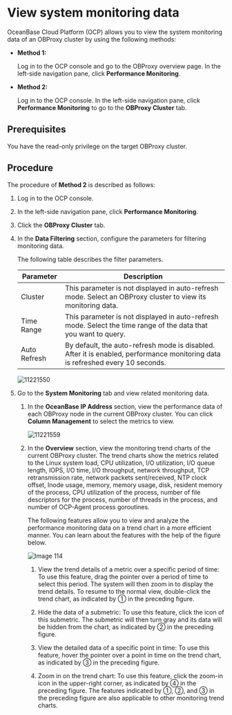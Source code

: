 # View system monitoring data

OceanBase Cloud Platform (OCP) allows you to view the system monitoring data of an OBProxy cluster by using the following methods:

* **Method 1:**

   Log in to the OCP console and go to the OBProxy overview page. In the left-side navigation pane, click **Performance Monitoring**.

* **Method 2:**

   Log in to the OCP console. In the left-side navigation pane, click **Performance Monitoring** to go to the **OBProxy Cluster** tab.

## Prerequisites

You have the read-only privilege on the target OBProxy cluster.

## Procedure

The procedure of **Method 2** is described as follows:

1. Log in to the OCP console.

2. In the left-side navigation pane, click **Performance Monitoring**.

3. Click the **OBProxy Cluster** tab.

4. In the **Data Filtering** section, configure the parameters for filtering monitoring data.

   The following table describes the filter parameters.

   |     Parameter  |  Description  |
   |---------------|---------|
   | Cluster | This parameter is not displayed in auto-refresh mode. Select an OBProxy cluster to view its monitoring data.  |
   | Time Range | This parameter is not displayed in auto-refresh mode. Select the time range of the data that you want to query.  |
   | Auto Refresh | By default, the auto-refresh mode is disabled. After it is enabled, performance monitoring data is refreshed every 10 seconds. |

    ![11221550](https://obbusiness-private.oss-cn-shanghai.aliyuncs.com/doc/img/ocp/420/obprox%E7%9B%91%E6%8E%A7-1.png)

5. Go to the **System Monitoring** tab and view related monitoring data.

   1. In the **OceanBase IP Address** section, view the performance data of each OBProxy node in the current OBProxy cluster. You can click **Column Management** to select the metrics to view.

        ![11221559](https://obbusiness-private.oss-cn-shanghai.aliyuncs.com/doc/img/ocp/420/%E9%9B%86%E7%BE%A4ip%E5%9C%B0%E5%9D%80-1.png)

   2. In the **Overview** section, view the monitoring trend charts of the current OBProxy cluster. The trend charts show the metrics related to the Linux system load, CPU utilization, I/O utilization, I/O queue length, IOPS, I/O time, I/O throughput, network throughput, TCP retransmission rate, network packets sent/received, NTP clock offset, Inode usage, memory, memory usage, disk, resident memory of the process, CPU utilization of the process, number of file descriptors for the process, number of threads in the process, and number of OCP-Agent process goroutines.

        The following features allow you to view and analyze the performance monitoring data on a trend chart in a more efficient manner. You can learn about the features with the help of the figure below.

        ![Image 114](https://obbusiness-private.oss-cn-shanghai.aliyuncs.com/doc/img/ocp/420/%E7%B3%BB%E7%BB%9F%E7%9B%91%E6%8E%A7-1.png)

        1. View the trend details of a metric over a specific period of time: To use this feature, drag the pointer over a period of time to select this period. The system will then zoom in to display the trend details. To resume to the normal view, double-click the trend chart, as indicated by ① in the preceding figure.

        2. Hide the data of a submetric: To use this feature, click the icon of this submetric. The submetric will then turn gray and its data will be hidden from the chart, as indicated by ② in the preceding figure.

        3. View the detailed data of a specific point in time: To use this feature, hover the pointer over a point in time on the trend chart, as indicated by ③ in the preceding figure.

        4. Zoom in on the trend chart: To use this feature, click the zoom-in icon in the upper-right corner, as indicated by ④ in the preceding figure. The features indicated by ①, ②, and ③ in the preceding figure are also applicable to other monitoring trend charts.
